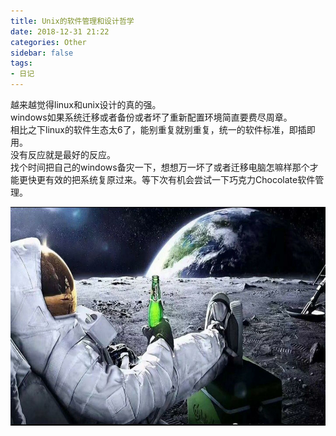 ```yaml
---
title: Unix的软件管理和设计哲学
date: 2018-12-31 21:22
categories: Other
sidebar: false
tags:
- 日记
---
```

越来越觉得linux和unix设计的真的强。  
windows如果系统迁移或者备份或者坏了重新配置环境简直要费尽周章。   
相比之下linux的软件生态太6了，能别重复就别重复，统一的软件标准，即插即用。  
没有反应就是最好的反应。  
找个时间把自己的windows备灾一下，想想万一坏了或者迁移电脑怎嘛样那个才能更快更有效的把系统复原过来。等下次有机会尝试一下巧克力Chocolate软件管理。

<div align=center ><img src="./static/TIM图片20190514165620.jpg" style="height: 350px"/></div>
